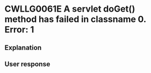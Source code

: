 # CWLLG0061E A servlet doGet() method has failed in classname 0.    Error: 1

## Explanation

## User response